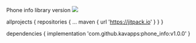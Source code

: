 Phone info library version [![](https://jitpack.io/v/kavapps/phone_info.svg)](https://jitpack.io/#kavapps/phone_info)


allprojects {
		repositories {
			...
			maven { url 'https://jitpack.io' }
		}
	}
  
  
  dependencies {
	        implementation 'com.github.kavapps:phone_info:v1.0.0'
	}
